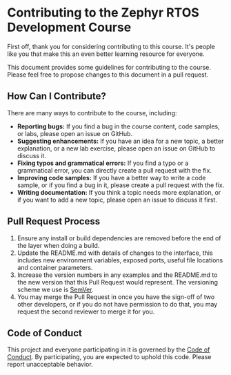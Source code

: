 # Contributing to the Zephyr RTOS Development Course

First off, thank you for considering contributing to this course. It's people like you that make this an even better learning resource for everyone.

This document provides some guidelines for contributing to the course. Please feel free to propose changes to this document in a pull request.

## How Can I Contribute?

There are many ways to contribute to the course, including:

*   **Reporting bugs:** If you find a bug in the course content, code samples, or labs, please open an issue on GitHub.
*   **Suggesting enhancements:** If you have an idea for a new topic, a better explanation, or a new lab exercise, please open an issue on GitHub to discuss it.
*   **Fixing typos and grammatical errors:** If you find a typo or a grammatical error, you can directly create a pull request with the fix.
*   **Improving code samples:** If you have a better way to write a code sample, or if you find a bug in it, please create a pull request with the fix.
*   **Writing documentation:** If you think a topic needs more explanation, or if you want to add a new topic, please open an issue to discuss it first.

## Pull Request Process

1.  Ensure any install or build dependencies are removed before the end of the layer when doing a build.
2.  Update the README.md with details of changes to the interface, this includes new environment variables, exposed ports, useful file locations and container parameters.
3.  Increase the version numbers in any examples and the README.md to the new version that this Pull Request would represent. The versioning scheme we use is [SemVer](http://semver.org/).
4.  You may merge the Pull Request in once you have the sign-off of two other developers, or if you do not have permission to do that, you may request the second reviewer to merge it for you.

## Code of Conduct

This project and everyone participating in it is governed by the [Code of Conduct](CONDUCT.md). By participating, you are expected to uphold this code. Please report unacceptable behavior.

